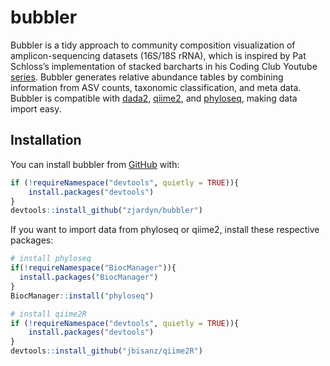 
<!-- README.md is generated from README.Rmd. Please edit that file -->

# bubbler

<!-- badges: start -->
<!-- badges: end -->

Bubbler is a tidy approach to community composition visualization of
amplicon-sequencing datasets (16S/18S rRNA), which is inspired by Pat
Schloss’s implementation of stacked barcharts in his Coding Club Youtube
[series](https://www.youtube.com/@Riffomonas). Bubbler generates
relative abundance tables by combining information from ASV counts,
taxonomic classification, and meta data. Bubbler is compatible with
[dada2](https://github.com/benjjneb/dada2),
[qiime2](https://github.com/qiime2/qiime2), and
[phyloseq](https://joey711.github.io/phyloseq/), making data import
easy.

## Installation

You can install bubbler from [GitHub](https://github.com/) with:

``` r
if (!requireNamespace("devtools", quietly = TRUE)){
    install.packages("devtools")
}
devtools::install_github("zjardyn/bubbler")
```

If you want to import data from phyloseq or qiime2, install these
respective packages:

``` r
# install phyloseq
if(!requireNamespace("BiocManager")){
  install.packages("BiocManager")
}
BiocManager::install("phyloseq")

# install qiime2R
if (!requireNamespace("devtools", quietly = TRUE)){
    install.packages("devtools")
}
devtools::install_github("jbisanz/qiime2R")
```

<!-- You'll still need to render `README.Rmd` regularly, to keep `README.md` up-to-date. `devtools::build_readme()` is handy for this. -->
<!-- In that case, don't forget to commit and push the resulting figure files, so they display on GitHub and CRAN. -->
